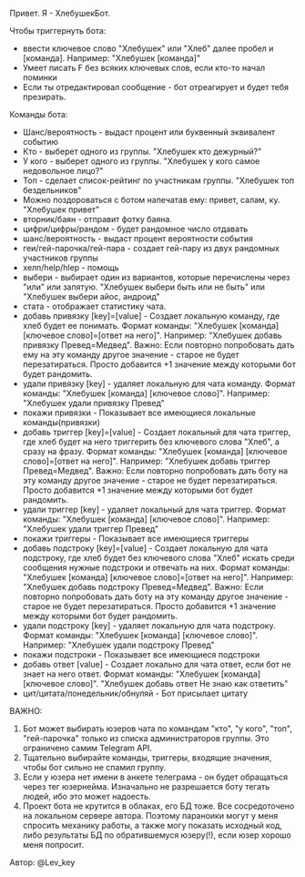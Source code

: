 Привет. Я - ХлебушекБот.

Чтобы триггернуть бота:
- ввести ключевое слово "Хлебушек" или "Хлеб" далее пробел и [команда]. Например: "Хлебушек [команда]"
- Умеет писать F без всяких ключевых слов, если кто-то начал поминки
- Если ты отредактировал сообщение - бот отреагирует и будет тебя презирать.

Команды бота:
- Шанс/вероятность - выдаст процент или буквенный эквивалент событию
- Кто - выберет одного из группы. "Хлебушек кто дежурный?"
- У кого - выберет одного из группы. "Хлебушек у кого самое недовольное лицо?"
- Топ - сделает список-рейтинг по участникам группы. "Хлебушек топ бездельников"
- Можно поздороваться с ботом напечатав ему: привет, салам, ку. "Хлебушек привет"
- вторник/баян - отправит фотку баяна.
- цифри/цифры/рандом - будет рандомное число отдавать
- шанс/вероятность - выдаст процент вероятности события
- геи/гей-парочка/гей-пара - создает гей-пару из двух рандомных участников группы
- хелп/help/hlep - помощь
- выбери - выбирает один из вариантов, которые перечислены через "или" или запятую. "Хлебушек выбери быть или не быть" или "Хлебушек выбери айос, андроид"
- стата - отображает статистику чата.
- добавь привязку [key]=[value] - Создает локальную команду, где хлеб будет ее понимать. Формат команды: "Хлебушек [команда] [ключевое слово]=[ответ на него]". Например: "Хлебушек добавь привязку Превед=Медвед". Важно: Если повторно попробовать дать ему на эту команду другое значение - старое не будет перезатираться. Просто добавится +1 значение между которыми бот будет рандомить. 
- удали привязку [key] - удаляет локальную для чата команду. Формат команды: "Хлебушек [команда] [ключевое слово]". Например: "Хлебушек удали привязку Превед"
- покажи привязки - Показывает все имеющиеся локальные команды(привязки)
- добавь триггер [key]=[value] - Создает локальный для чата триггер, где хлеб будет на него триггерить без ключевого слова "Хлеб", а сразу на фразу. Формат команды: "Хлебушек [команда] [ключевое слово]=[ответ на него]". Например: "Хлебушек добавь триггер Превед=Медвед". Важно: Если повторно попробовать дать боту на эту команду другое значение - старое не будет перезатираться. Просто добавится +1 значение между которыми бот будет рандомить.
- удали триггер [key] - удаляет локальный для чата триггер. Формат команды: "Хлебушек [команда] [ключевое слово]". Например: "Хлебушек удали триггер Превед"
- покажи триггеры - Показывает все имеющиеся триггеры
- добавь подстроку [key]=[value] - Создает локальную для чата подстроку, где хлеб будет без ключевого слова "Хлеб" искать среди сообщения нужные подстроки и отвечать на них. Формат команды: "Хлебушек [команда] [ключевое слово]=[ответ на него]". Например: "Хлебушек добавь подстроку Превед=Медвед". Важно: Если повторно попробовать дать боту на эту команду другое значение - старое не будет перезатираться. Просто добавится +1 значение между которыми бот будет рандомить.
- удали подстроку [key] - удаляет локальную для чата подстроку. Формат команды: "Хлебушек [команда] [ключевое слово]". Например: "Хлебушек удали подстроку Превед"
- покажи подстроки - Показывает все имеющиеся подстроки
- добавь ответ [value] - Создает локально для чата ответ, если бот не знает на него ответ. Формат команды: "Хлебушек [команда] [ключевое слово]". "Хлебушек добавь ответ Не знаю как ответить"
- цит/цитата/понедельник/обнуляй - Бот присылает цитату

ВАЖНО: 
1) Бот может выбирать юзеров чата по командам "кто", "у кого", "топ", "гей-парочка" только из списка администраторов группы. Это ограничено самим Telegram API.
2) Тщательно выбирайте команды, триггеры, входящие значения, чтобы бот сильно не спамил группу.
3) Если у юзера нет имени в анкете телеграма - он будет обращаться через тег юзернейма. Изначально не разрешается боту тегать людей, ибо это может надоесть.
4) Проект бота не крутится в облаках, его БД тоже. Все сосредоточено на локальном сервере автора. Поэтому параноики могут у меня спросить механику работы, а также могу показать исходный код, либо результаты БД по обратившемуся юзеру(!), если юзер хорошо меня попросит.

Автор: @Lev_key
